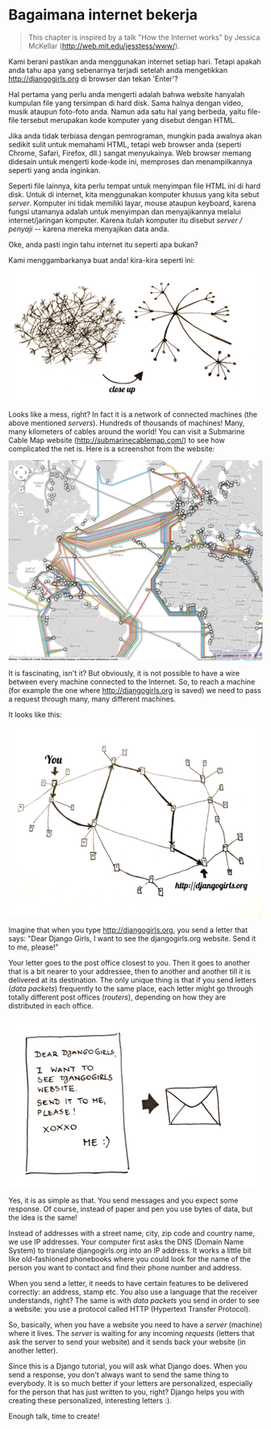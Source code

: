 # Bagaimana internet bekerja

> This chapter is inspired by a talk "How the Internet works" by Jessica McKellar (http://web.mit.edu/jesstess/www/).

Kami berani pastikan anda menggunakan internet setiap hari. Tetapi apakah anda tahu apa yang sebenarnya terjadi setelah anda mengetikkan http://djangogirls.org di browser dan tekan 'Enter'?

Hal pertama yang perlu anda mengerti adalah bahwa website hanyalah kumpulan file yang tersimpan di hard disk. Sama halnya dengan video, musik ataupun foto-foto anda. Namun ada satu hal yang berbeda, yaitu file-file tersebut merupakan kode komputer yang disebut dengan HTML.

Jika anda tidak terbiasa dengan pemrograman, mungkin pada awalnya akan sedikit sulit untuk memahami HTML, tetapi web browser anda (seperti Chrome, Safari, Firefox, dll.) sangat menyukainya. Web browser memang didesain untuk mengerti kode-kode ini, memproses dan menampilkannya seperti yang anda inginkan.

Seperti file lainnya, kita perlu tempat untuk menyimpan file HTML ini di hard disk. Untuk di internet, kita menggunakan komputer khusus yang kita sebut *server*. Komputer ini tidak memiliki layar, mouse ataupun keyboard, karena fungsi utamanya adalah untuk menyimpan dan menyajikannya melalui internet/jaringan komputer. Karena itulah komputer itu disebut *server / penyaji* -- karena mereka menyajikan data anda.

Oke, anda pasti ingin tahu internet itu seperti apa bukan?

Kami menggambarkanya buat anda! kira-kira seperti ini:

![Figure 1.1](images/internet_1.png)

Looks like a mess, right? In fact it is a network of connected machines (the above mentioned *servers*). Hundreds of thousands of machines! Many, many kilometers of cables around the world! You can visit a Submarine Cable Map website (http://submarinecablemap.com/) to see how complicated the net is. Here is a screenshot from the website:

![Figure 1.2](images/internet_3.png)

It is fascinating, isn't it? But obviously, it is not possible to have a wire between every machine connected to the Internet. So, to reach a machine (for example the one where http://djangogirls.org is saved) we need to pass a request through many, many different machines.

It looks like this:

![Figure 1.3](images/internet_2.png)

Imagine that when you type http://djangogirls.org, you send a letter that says: "Dear Django Girls, I want to see the djangogirls.org website. Send it to me, please!"

Your letter goes to the post office closest to you. Then it goes to another that is a bit nearer to your addressee, then to another and another till it is delivered at its destination. The only unique thing is that if you send letters (*data packets*) frequently to the same place, each letter might go through totally different post offices (*routers*), depending on how they are distributed in each office.

![Figure 1.4](images/internet_4.png)

Yes, it is as simple as that. You send messages and you expect some response. Of course, instead of paper and pen you use bytes of data, but the idea is the same!

Instead of addresses with a street name, city, zip code and country name, we use IP addresses. Your computer first asks the DNS (Domain Name System) to translate djangogirls.org into an IP address. It works a little bit like old-fashioned phonebooks where you could look for the name of the person you want to contact and find their phone number and address.

When you send a letter, it needs to have certain features to be delivered correctly: an address, stamp etc. You also use a language that the receiver understands, right? The same is with *data packets* you send in order to see a website: you use a protocol called HTTP (Hypertext Transfer Protocol).

So, basically, when you have a website you need to have a *server* (machine) where it lives. The *server* is waiting for any incoming *requests* (letters that ask the server to send your website) and it sends back your website (in another letter).

Since this is a Django tutorial, you will ask what Django does. When you send a response, you don't always want to send the same thing to everybody. It is so much better if your letters are personalized, especially for the person that has just written to you, right? Django helps you with creating these personalized, interesting letters :).

Enough talk, time to create!
